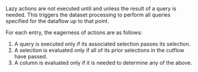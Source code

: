 Lazy actions are not executed until and unless the result of a query is needed.
This triggers the dataset processing to perform all queries specified for the dataflow up to that point.

For each entry, the eagerness of actions are as follows:

1. A query is executed only if its associated selection passes its selection.
2. A selection is evaluated only if all of its prior selections in the cutflow have passed.
3. A column is evaluated only if it is needed to determine any of the above.